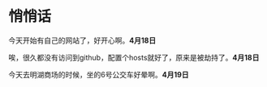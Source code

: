 # 悄悄话

今天开始有自己的网站了，好开心啊。**4月18日**

唉，很久都没有访问到github，配置个hosts就好了，原来是被劫持了。**4月18日**

今天去明湖商场的时候，坐的6号公交车好晕啊。**4月19日**